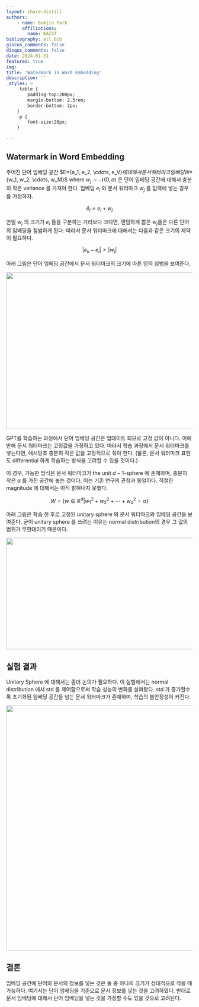 ```yaml
---
layout: share-distill
authors: 
    - name: Bumjin Park
      affiliations:
        name: KAIST
bibliography: all.bib
giscus_comments: false
disqus_comments: false
date: 2024-01-31
featured: true
img: 
title: 'Watermark in Word Embedding'
description: ''
_styles: >
    .table {
        padding-top:200px;
        margin-bottom: 2.5rem;
        border-bottom: 2px;
    }
    .p {
        font-size:20px;
    }

---
```


## Watermark in Word Embedding


주어진 단어 임베딩 공간 $E=\{e_1, e_2, \cdots, e_V}$에 대해서 문서 워터마크 임베딩$W=\{w_1, w_2, \cdots, w_M\}$ where $w_j \sim \mathcal{N}(0, \sigma)$ 은 단어 임베딩 공간에 대해서 충분히 작은 variance 를 가져야 한다. 임베딩 $e_i$ 와 문서 워터마크 $w_j$ 를 입력에 넣는 경우를 가정하자. 

$$
\hat{e}_i = e_i + w_j 
$$

만일 $w_j$ 의 크기가 $e_i$ 들을 구분하는 거리보다 크다면, 랜덤하게 뽑은 $w_j$들은 다른 단어의 임베딩을 침범하게 된다. 따라서 문서 워터마크에 대해서는 다음과 같은 크기의 제약이 필요하다. 

$$ 
|e_k -  e_i | >  |w_j| 
$$

아래 그림은 단어 임베딩 공간에서 문서 워터마크의 크기에 따른 영역 침범을 보여준다. 

<img src="https://onedrive.live.com/embed?resid=AE042A624064F8CA%21924&authkey=%21AKqZxG_oAW8Ovmg&width=593&height=422" width="593" height="422" />

GPT를 학습하는 과정에서 단어 임베딩 공간은 업데이트 되므로 고정 값이 아니다. 이에 반해 문서 워터마크는 고정값을 가정하고 있다. 따라서 학습 과정에서 문서 워터마크를 넣는다면, 애시당초 충분히 작은 값을 고정적으로 줘야 한다. (물론, 문서 워터마크 표현도 differential 하게 학습하는 방식을 고려할 수 있을 것이다.)

이 경우, 가능한 방식은 문서 워터마크가 the unit $d-1$-sphere 에 존재하며, 충분히 작은 $\alpha$ 를 가진 공간에 놓는 것이다. 이는 기존 연구의 관점과 동일하다. 적절한 magnitude 에 대해서는 아직 밝혀내지 못했다. 

$$
W = \{w \in \mathbb{R}^d | w_1^2 + w_2^2 + \cdots + w_d^2 = \alpha\}
$$

아래 그림은 학습 전 후로 고정된 unitary sphere 의 문서 워터마크와 임베딩 공간을 보여준다. 굳이 unitary sphere 를 쓰려는 이유는 normal distribution의 경우 그 값의 범위가 무한대이기 때문이다. 

<img src="https://onedrive.live.com/embed?resid=AE042A624064F8CA%21926&authkey=%21AAstF537BgaczVA&width=688&height=300" width="688" height="300" />

## 실험 결과 

Unitary Sphere 에 대해서는 좀더 논의가 필요하다. 이 실험에서는 normal distribution 에서 std 를 제어함으로써 학습 성능의 변화를 살펴봤다. std 가 증가할수록 초기화된 임베딩 공간을 넘는 문서 워터마크가 존재하며, 학습의 불안정성이 커진다. 

<img src="https://onedrive.live.com/embed?resid=AE042A624064F8CA%21930&authkey=%21ABxtBfbqotaWBtk&width=660" width="660" height="auto" />


## 결론 

임베딩 공간에 단어와 문서의 정보를 넣는 것은 둘 중 하나의 크기가 상대적으로 작을 때 가능하다. 
여기서는 단어 임베딩을 기준으로 문서 정보를 넣는 것을 고려하였다. 
반대로 문서 임베딩에 대해서 단어 임베딩을 넣는 것을 가정할 수도 있을 것으로 고려된다. 